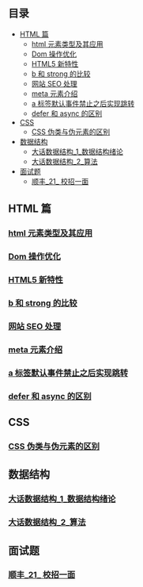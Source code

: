 ## 目录
<!-- vim-markdown-toc GitLab -->

* [HTML 篇](#html-篇)
	* [html 元素类型及其应用](#html-元素类型及其应用)
	* [Dom 操作优化](#dom-操作优化)
	* [HTML5 新特性](#html5-新特性)
	* [b 和 strong 的比较](#b-和-strong-的比较)
	* [网站 SEO 处理](#网站-seo-处理)
	* [meta 元素介绍](#meta-元素介绍)
	* [a 标签默认事件禁止之后实现跳转](#a-标签默认事件禁止之后实现跳转)
	* [defer 和 async 的区别](#defer-和-async-的区别)
* [CSS](#css)
	* [CSS 伪类与伪元素的区别](#css-伪类与伪元素的区别)
* [数据结构](#数据结构)
	* [大话数据结构_1_数据结构绪论](#大话数据结构_1_数据结构绪论)
	* [大话数据结构_2_算法](#大话数据结构_2_算法)
* [面试题](#面试题)
	* [顺丰_21_ 校招一面](#顺丰_21_-校招一面)

<!-- vim-markdown-toc -->
## HTML 篇
### [html 元素类型及其应用](./前端/HTML/20_09_15/html布局元素的分类.md)
### [Dom 操作优化](./前端/HTML/20_09_17/Dom操作优化.md) 
### [HTML5 新特性](./前端/HTML/20_09_18/html5新特性.md) 
### [b 和 strong 的比较](./前端/HTML/20_09_19/b和strong的比较.md) 
### [网站 SEO 处理](./前端/HTML/20_09_23/网站SEO处理.md) 
### [meta 元素介绍](./前端/HTML/20_09_25/meta元素介绍.md) 
### [a 标签默认事件禁止之后实现跳转](./前端/HTML/20_09_25/a标签默认事件禁止之后实现跳转.md) 
### [defer 和 async 的区别](./前端/HTML/20_09_26/defer和async的区别.md) 

## CSS
### [CSS 伪类与伪元素的区别](./前端/CSS/20_09_27/CSS伪类与伪元素的区别.md)

## 数据结构
### [大话数据结构_1_数据结构绪论](./数据结构/20_09_15/大话数据结构_1_数据结构绪论.md)
### [大话数据结构_2_算法](./数据结构/20_09_23/大话数据结构_2_算法.md)

## 面试题
### [顺丰_21_ 校招一面](./面试题/20_09_20/顺丰_21_校招一面.md)
